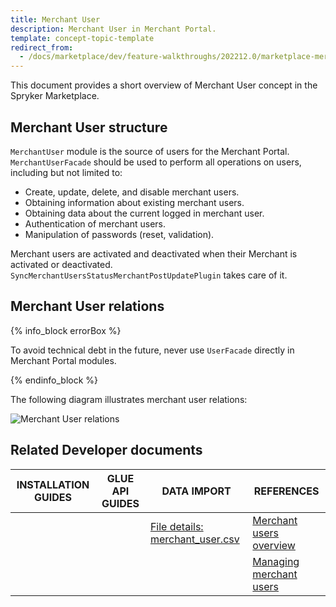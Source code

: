 ```yaml
---
title: Merchant User
description: Merchant User in Merchant Portal.
template: concept-topic-template
redirect_from:
  - /docs/marketplace/dev/feature-walkthroughs/202212.0/marketplace-merchant-portal-core-feature-walkthrough/merchant-user-concept.html
---
```


This document provides a short overview of Merchant User concept in the Spryker Marketplace.

## Merchant User structure

`MerchantUser` module is the source of users for the Merchant Portal. `MerchantUserFacade` should be used to perform all operations on users, including but not limited to:
- Create, update, delete, and disable merchant users.
- Obtaining information about existing merchant users.
- Obtaining data about the current logged in merchant user.
- Authentication of merchant users.
- Manipulation of passwords (reset, validation).

Merchant users are activated and deactivated when their Merchant is activated or deactivated. `SyncMerchantUsersStatusMerchantPostUpdatePlugin` takes care of it.


## Merchant User relations

{% info_block errorBox %}

To avoid technical debt in the future, never use `UserFacade` directly in Merchant Portal modules.

{% endinfo_block %}

The following diagram illustrates merchant user relations:

![Merchant User relations](https://confluence-connect.gliffy.net/embed/image/6a8b09b8-f7a0-4f92-8728-6bcd056c1f2e.png?utm_medium=live&utm_source=confluence)

## Related Developer documents

|INSTALLATION GUIDES  |GLUE API GUIDES  |DATA IMPORT  | REFERENCES  |
|---------|---------|---------|--------|
| | |[File details: merchant_user.csv](/docs/pbc/all/merchant-management/{{page.version}}/marketplace/import-data/file-details-merchant-user.csv.html) |[Merchant users overview](/docs/pbc/all/merchant-management/{{page.version}}/marketplace/marketplace-merchant-feature-overview/merchant-users-overview.html)|
| | | |[Managing merchant users](/docs/pbc/all/merchant-management/{{page.version}}/marketplace/manage-in-the-back-office/manage-merchant-users.html)|
